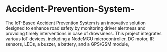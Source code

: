 # Accident-Prevention-System-
The IoT-Based Accident Prevention System is an innovative solution designed to enhance road safety by monitoring driver alertness and providing timely interventions in case of drowsiness. This project integrates various IoT devices, including a NodeMCU microcontroller, DC motor, IR sensors, LEDs, a buzzer, a battery, and a GPS/GSM module, 
